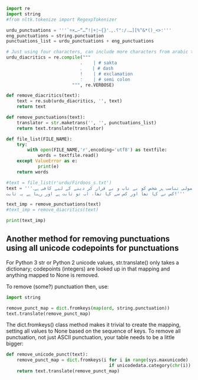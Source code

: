 ```python
import re
import string
#from nltk.tokenize import RegexpTokenizer

urdu_punctuations = '''`÷×؛<>_()*&^%][ـ،/:"؟.,۔'{}~¦+|!”…“–ـ'''
eng_punctuations = string.punctuation
punctuations_list = urdu_punctuations + eng_punctuations

# Just using four characters, can include more characters from arabic to remove zair , zabar, paish etc
urdu_diacritics = re.compile("""
                            ،    | # sakta
                            ۔    | # dash
                            !    | # exclamation
                            ؛    | # semi colon
                         """, re.VERBOSE)

def remove_diacritics(text):
    text = re.sub(urdu_diacritics, '', text)
    return text

def remove_punctuations(text):
    translator = str.maketrans('', '', punctuations_list)
    return text.translate(translator)

def file_list(FILE_NAME):
    try:
        with open(FILE_NAME,'r',encoding='utf8') as textfile:
            words = textfile.read()
    except ValueError as e:
            print(e)
    return words

#text = file_list(r'urdu/Firdoos_s.txt')
text = '''معمولی تناسب ہر شخص کو بے تاب و بے قرار کر دینے کے لیے کافی ہے۔
کس نے کہا تھا اور کس سے کہا تھا، اب تو ثابت ہے اور رہنا ہے یہ ثابت!'''

text_imp = remove_punctuations(text)
#text_imp = remove_diacritics(text)

print(text_imp)
```

## Another method for removing punctuations using all unicode codepoints for punctuations

For Python 3 str or Python 2 unicode values, str.translate() only takes a dictionary; codepoints (integers) are looked up in that mapping and anything mapped to None is removed.

To remove (some?) punctuation then, use:
```python
import string

remove_punct_map = dict.fromkeys(map(ord, string.punctuation))
text.translate(remove_punct_map)
```

The dict.fromkeys() class method makes it trivial to create the mapping, setting all values to None based on the sequence of keys.
To remove all punctuation, not just ASCII punctuation, your table needs to be a little bigger:

```python
def remove_unicode_punct(text):
    remove_punct_map = dict.fromkeys(i for i in range(sys.maxunicode) 
                                       if unicodedata.category(chr(i)).startswith('P'))
    return text.translate(remove_punct_map)
```


